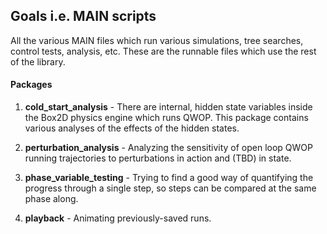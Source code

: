 ## Goals i.e. MAIN scripts
All the various MAIN files which run various simulations, tree searches, control tests, analysis, etc. These are the 
runnable files which use the rest of the library.

#### Packages
1. **cold_start_analysis** - There are internal, hidden state variables inside the Box2D physics engine which runs 
QWOP. This package contains various analyses of the effects of the hidden states.

2. **perturbation_analysis** - Analyzing the sensitivity of open loop QWOP running trajectories to perturbations in 
action and (TBD) in state.

3. **phase_variable_testing** - Trying to find a good way of quantifying the progress through a single step, so steps
 can be compared at the same phase along.
 
4. **playback** - Animating previously-saved runs.
